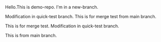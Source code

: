Hello.This is demo-repo.
I'm in a new-branch.


Modification in quick-test branch. This is for merge test from main branch.

This is for merge test. Modification in quick-test branch.

This is from main branch.
